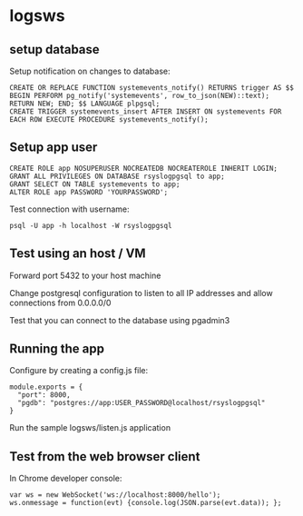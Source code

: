 # logsws

## setup database
Setup notification on changes to database:

```
CREATE OR REPLACE FUNCTION systemevents_notify() RETURNS trigger AS $$ BEGIN PERFORM pg_notify('systemevents', row_to_json(NEW)::text); RETURN NEW; END; $$ LANGUAGE plpgsql;
CREATE TRIGGER systemevents_insert AFTER INSERT ON systemevents FOR EACH ROW EXECUTE PROCEDURE systemevents_notify();
```

## Setup app user

```
CREATE ROLE app NOSUPERUSER NOCREATEDB NOCREATEROLE INHERIT LOGIN;
GRANT ALL PRIVILEGES ON DATABASE rsyslogpgsql to app;
GRANT SELECT ON TABLE systemevents to app;
ALTER ROLE app PASSWORD 'YOURPASSWORD';
```

Test connection with username:

```
psql -U app -h localhost -W rsyslogpgsql
```

## Test using an host / VM

Forward port 5432 to your host machine

Change postgresql configuration to listen to all IP addresses and allow connections from 0.0.0.0/0

Test that you can connect to the database using pgadmin3

## Running the app

Configure by creating a config.js file:

```
module.exports = {
  "port": 8000,
  "pgdb": "postgres://app:USER_PASSWORD@localhost/rsyslogpgsql"
}
```

Run the sample logsws/listen.js application 

## Test from the web browser client

In Chrome developer console:

```
var ws = new WebSocket('ws://localhost:8000/hello');
ws.onmessage = function(evt) {console.log(JSON.parse(evt.data)); };
```